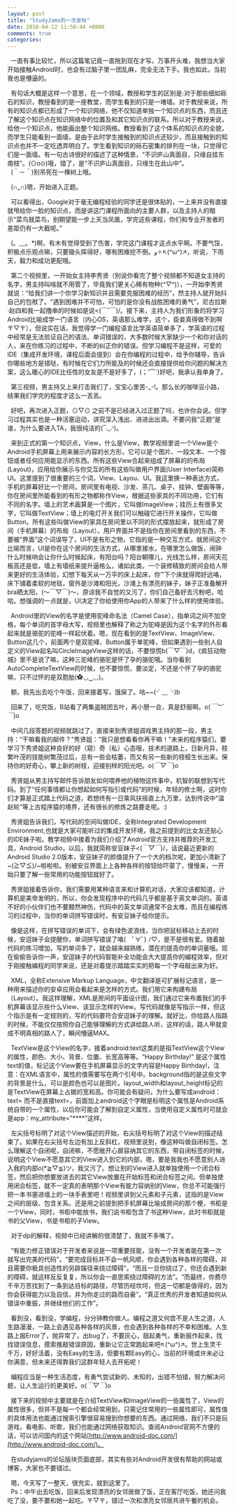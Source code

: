 ```yaml
---
layout: post
title: "StudyJams的一次发帖"
date: 2016-04-12 11:58:44 +0800
comments: true
categories: 
---
```


&nbsp;&nbsp;一直有事比较忙，所以这篇笔记竟一直拖到现在才写。万事开头难，我想当大家开始接触Android时，也会有过脑子里一团乱麻，完全无法下手。我也如此，当初我也是懵逼的。

&nbsp;&nbsp;有句话大概是这样一个意思，在一个领域，教授和学生的区别是:对于那些细如砾石的知识，教授看到的是一座教堂，而学生看到的只是一堵墙。<!--more-->对于教授来说，所有的知识点都已形成了一个知识网络，他不仅知道单独一个知识点的东西，而且还了解这个知识点在知识网络中的位置及和其它知识点的联系。所以对于教授来说，给他一个知识点，他能画出整个知识网络。教授看到了这个体系的知识点的全貌，而学生只能看到一面墙，是由于此时学生接触到的知识点还较少，而且接触到的知识点也并不一定吃透弄明白了。学生看到知识的砾石密集的排列在一块，只觉得它们是一面墙。有一句古诗很好的描述了这种情景，“不识庐山真面目，只缘自挂东南枝”。(⊙o⊙)哦，错了，是“不识庐山真面目，只缘生在此山中”。  
&nbsp;&nbsp;(＾－＾)别吊死在一棵树上哦。  

&nbsp;&nbsp;(∩_∩)嗯，开始进入正题。  

&nbsp;&nbsp;可以看得出，Google对于毫无编程经验的同学还是很体贴的，一上来并没有直接就甩给你一脸的知识点，而是讲这门课程所面向的主要人群，以及主持人的暗示“菜鸟就菜鸟，别期望能一步上天当凤凰，学完这些课程，你们和专业开发者的差距仍有一大截呢。”  

&nbsp;&nbsp;(。﹏。*)啊，有木有觉得受到了伤害，学完这门课程才这点水平啊。不要气馁，积极点乐观点嘛，只要锄头挥得好，哪有困难挖不倒。و✧↖(^ω^)↗，听说，下雨天，毅力和成功更配哦。
  
&nbsp;&nbsp;第二个视频里，一开始女主持李秀贤（别说你看完了整个视频都不知道女主持的名字，男主持叫啥就不用管了，毕竟我们更关心稀有物种(*^▽^*)），一开始李秀贤就说：“给我们讲一个你学习新知识并且需要克服困难的经历”，然主持人就开始抖自己的包袱了。“遇到困难并不可怕，可怕的是你没有战胜困难的勇气”，尼古拉斯·赵四和我一起撸串的时候如是说<(￣ˇ￣)/。接下来，主持人为我们形象的将学习Android比喻成学一门语言（内心OS，英语那么难学，这个，臣妾真得做不到啊〒▽〒），但说实在话，我觉得学一门编程语言比学英语简单多了，学英语的过程中经常是无法验证自己的语法、单词错误的，大多数时候大家缺少一个和你对话的人，来在你练习的过程中，不断的纠正你的错误。但学习编程不是这样，可爱的IDE（集成开发环境，课程后面会提到）会在你编程的过程中，给予你辅导，告诉你哪些地方是错哒，有时候在它们力所能及的时候还会直接提供给你问题的解决方案，这么暖心的IDE比任性的女友是不是好多了，(；′⌒`)好吧，我承认我单身了。  

&nbsp;&nbsp;第三视频，男主持又上来打击我们了，宝宝心里苦-_-!。那么长的咖啡豆小路，结果我们学完的程度才这么一丟丟。

&nbsp;&nbsp;好吧，再次进入正题，⊙▽⊙ 之前不是已经进入过正题了吗，也许你会说。但学习过程其实也是一种活塞运动，讲究深入浅出、进进出出滴。不要问我“正题”是谁，为什么要进入TA，我很纯洁的(‾◡◝)。

&nbsp;&nbsp;来到正式的第一个知识点，View，什么是View，教学视频里说一个View是个Android手机屏幕上用来展示内容的长方形，它可以是个图片、一段文本、一个按钮或者任何应用能显示的东西。所有这些View合起来组成了屏幕的的布局(Layout)，应用给你展示与你交互的所有这些叫做用户界面(User Interface)简称UI。这里提到了很重要的三个词，View、Layou、UI。我这里换一种表达方式，手机的屏幕好比一个房间，房间里有电视、沙发、茶几、桌子、挂钟、壁画等等，你在房间里所能看到的有形之物都称作View，根据这些家具的不同功用，它们有不同的名字。墙上的艺术画算是一个图片，它叫做ImageView；挂历上有很多文字，它叫做TextView；墙上的电灯开关我们可以触碰它进行开关操作，它叫做Button。所有这些叫做View的家具在房间里以不同的形式摆放起来，就形成了房间（手机屏幕）的布局（Layout）。用户界面并不是指你在房间里看到的东西，不要被“界面”这个词误导了，UI不是有形之物，它指的是一种交互方式，就房间这个比喻而言，UI是你在这个房间的生活方式，从哪里接水，在哪里怎么做饭，闹钟什么时候响会让你什么时候起床，有阳台吗？阳台朝哪儿，光线怎么样，房间天花板高还是低，墙上有墙纸来提升逼格么，诸如此类。一个装修精致的房间会给人带来更好的生活体验，幻想下每天从一万平的床上起床，你™下个床就得爬好远咯，床下铺着柔软的地毯，窗外是沙滩和阳光，沙滩上有漂亮的妹子，妹子正准备解开bra晒太阳，(～￣▽￣)～，原谅我不自觉的又污了，你们自己备好去污粉吧，哈哈。想强调的一点就是，UI决定了你给使用你App的人带来了什么样的使用体验。

&nbsp;&nbsp;Android里的View的名字是使用驼峰命名法（Camel Case），指单词之间不加空格，每个单词的首字母大写，视频里也解释了称之为驼峰是因为这个名字的外形看起来就是骆驼的驼峰一样起伏着。嗯，现在看到的是TextView、ImageView、Button这几个，前面两个是双驼峰、Button属于单驼峰，但如果遇到一些别人自定义的View起名叫CircleImageView这样的话，不要惊慌b(￣▽￣)d，《疯狂动物城》里不是说了嘛，这种三驼峰的骆驼是怀了孕的骆驼哦。当你看到AutoCompleteTextView的时候，也不要惊慌，要淡定，不还是个怀了孕的骆驼嘛，只不过怀的是双胞胎(✿◡‿◡)。  

&nbsp;&nbsp;额，我先出去吃个午饭，回来接着写，饿屎了。咕~~(╯﹏╰)b
  
&nbsp;&nbsp;回来了，吃完饭，B站看了两集盗贼团五叶，再小憩一会，真是舒服啊。o(*￣︶￣*)o

&nbsp;&nbsp;中间几段答题的视频就跳过了，直接来到秀贤姐调戏男主持的那一段，男主持：“干嘛看我的邮件？”秀贤姐：“我只是想看看你再干嘛！”未来的程序猿们，要学习下秀贤姐这种良好的好（窥）奇（私）心态哦，技术的道路上，日新月异，枝繁叶茂的技能树繁茂过后，总有一些会枯萎，而又有另一些新的枝桠生长出来。保持你的好奇心，攀上新的树枝，迎接别样的阳光吧。o(*￣▽￣*)o

&nbsp;&nbsp;秀贤姐从男主持写邮件告诉朋友如何喂养他的植物这件事中，机智的联想到写代码。到了“任何事情都让你想起如何写指引或代码”的时候，年轻的修士啊，这时你们才算是正式踏上代码之道，若想终有一日乘风扶摇直上九万里，达到传说中“温赵轮”等上古程序猿的境界，还有很长的修炼之路要走呢。:)

&nbsp;&nbsp;秀贤姐告诉我们，写代码的空间叫做IDE，全称Integrated Development Environment,也就是大家可能听过的集成开发环境，我之前提到的比女友还贴心的IDE妹子啦。教学视频中接着为我们介绍了Android官方支持并推荐的开发工具，Android Studio，以后，我就简称安豆妹子<(*￣▽￣*)/，话说最近更新的Android Studio 2.0版本，安豆妹子的颜值提升了一个大的档次呢，更加小清新了~\(≧▽≦)/~啦啦啦。别被安豆界面上上各种各样的按钮给吓蒙了，慢慢来，一开始只要了解一些常用的功能按钮就好了。

&nbsp;&nbsp;秀贤姐接着告诉你，我们需要用某种语言来和计算机对话，大家应该都知道，计算机是美帝发明的，所以，你会发现程序中的代码几乎都是基于英文单词的。英语不好的小伙伴们也不要黯然神伤，代码中的英文单词通常不会太难，而且在编程练习的过程中，当你的单词拼写错误时，有安豆妹子给你提示。

&nbsp;&nbsp;像是这样，在拼写错误的单词下，会有绿色波浪线，当你把鼠标移动上去的时候，安逗妹子会提醒你，单词拼写错误了咯(　ﾟ∀ﾟ) ﾉ♡，是不是很有爱。随着敲代码的练习增加，写的单词多了，就会越来越熟练，潜在的提高你的单词量哦。现在偷偷告诉你一声，安逗妹子的代码智能补全功能会大大提高你的编程效率，但对于刚接触编程的同学来说，还是对着提示踏踏实实的把每一个字母敲出来为好。

&nbsp;&nbsp;XML，全称Extensive Markup Language，中文翻译是可扩展标记语言，是一种用来描述你的安卓应用会看起来是怎样的方式。我们用它来构建布局（Layout）。我这样理解，XML是房间的平面设计图，我们通过它来布置我们的手机屏幕该显示些什么View、该显示怎样的View。写代码就像是写指示一样，但这个指示是有一定规则的，写的代码要符合安逗妹子的理解。就好比，你给路人指路的时候，不能仅仅按照你自己能够理解的方式讲给路人听，这样的话，路人甲就变成不明真相的路人了，瞬间懵逼MAX。

&nbsp;&nbsp;TextView是这个View的名字，接着android:text这类的是指TextView这个View的属性，颜色、大小、背景、位置、长宽高等等。“Happy Birthday!” 是这个属性text的值，标记这个View要在手机屏幕显示的文字内容是Happy Birthday!，注意：在XML语言中，属性的值需要写在两个引号中。background指的是这些文字的背景是什么，可以是颜色也可以是图片。layout_width和layout_height标记的是TextView在屏幕上占据的宽和高。你可能会有疑问，为什么要写成android：text=  而不是直接text=，前面加上android这个字眼是标明这个属性是Android系统自带的一个属性，以后你可能会了解到自定义属性，当使用自定义属性时可就会是app：my_attribute=”****”这样。

&nbsp;&nbsp;左尖括号标明了对这个View描述的开始，右尖括号标明了对这个View的描述结束了。如果在右尖括号左边有加上反斜杠，视频里说到，像这种叫做自闭标签。怎么理解这个自闭呢，自闭嘛，不愿敞开心扉容纳其它的东西，带自闭标签的时候，说明这个View不愿意其它的View进入到它的内部，嗯，要是我我也不愿意别人进入我的内部o(*≧▽≦)ツ，我又污了。想让别的View进入就单独使用一个闭合标签</TextView>，然后把你想要放进去的其它View放置在开始标签和闭合标签之间。但单独使用闭合标签，就不一定真的表明那个View有能力容纳别的View，你总不可能强行把一本书塞进墙上的一块手表里吧！视频里讲到父元素和子元素，这指的是View之间的层级、包含关系。还是用之前提到把手机屏幕比喻成房间的那个梗，书柜是一个View，同时，书柜中能放书，我们说书柜包含了书这种View，此时书柜就是书的父View，书是书柜的子View。

&nbsp;&nbsp;对于dp的解释，视频中已经讲解的很清楚了，我就不多嘴了。

&nbsp;&nbsp;“有能力修正错误对于开发者来说是一项重要技能，没有一个开发者能在第一次就写出完美的代码”。“要完成目标并不会一帆风顺，你会遇到各种各样的障碍，并且需要你极具创造性的另辟蹊径来绕过障碍”。“而且一旦你绕过了，你还会遇到新的障碍，就这样反反复复，所以你会一直思索绕过障碍的方法”。“而最终，你费尽千辛万苦找到了一条到达目标的路径，尽管历经坎坷，但这一切都是值得的，因为你会获得能力以及自信，并为你走过的路而自豪”。“真正优秀的开发者知道如何从错误中重振，并继续他们的工作”。

&nbsp;&nbsp;看到没，看到没，学编程，分分钟教你做人。编程之道又何尝不是人生之道，人生路漫漫，一路上会遇见各种各样的风景，也会遇到各种各样的不幸和困难。人生路上报Error了，抛异常了，出bug了，不要灰心，鼓起勇气，重新振作起来，找找错误信息，摸索推敲错误原因，重新让它正常跑起来吧↖(^ω^)↗。世上生灵千千万，好好活着，没有Easy的生活，但要有颗Easy的心，当前的环境或许未必让你满意，但未来还得靠我们这群年轻人去开拓呢！


&nbsp;&nbsp;编程应当是一种生活态度，有勇气尝试新的、未知的，出错不怕错，努力解决问题，让人生运行的更美好。o(*￣▽￣*)o

&nbsp;&nbsp;接下来的视频中主要就是在介绍TextView和ImageView的一些属性了，View的属性很多，但并不是每一个都会经常用到，只需记住常用的一些属性即可，属性值的具体用法也能通过搜索引擎很容易搜到你想要的东西。通过网络，我们不只是玩游戏，看电影、听歌，我们也能通过网络获取知识。查阅Android官网不方便的话，可以访问国内的这个网站[http://www.android-doc.com/](http://www.android-doc.com/)。

&nbsp;&nbsp;在studyjams的论坛版块页面底部，其实有些对Android开发很有帮助的网站或博客，大家也不要错过。

&nbsp;&nbsp;嗯，今天写了一整天，很充实，就到这里了。  
&nbsp;&nbsp;Ps：中午出去吃饭，回来后发现漂亮的女邻居做了饭，正在客厅吃饭，她还问我吃了没，要不要和她一起吃。〒▽〒，错过一次和漂亮女邻居共进午餐的机会。
